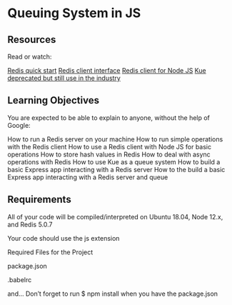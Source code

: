 # Queuing System in JS

## Resources
Read or watch:

[Redis quick start](https://intranet.alxswe.com/rltoken/8xeApIhnxgFZkgn54BiIeA)
[Redis client interface](https://intranet.alxswe.com/rltoken/1rq3ral-3C5O1t67dbGcWg)
[Redis client for Node JS](https://intranet.alxswe.com/rltoken/mRftfl67BrNvl-RM5JQfUA)
[Kue deprecated but still use in the industry](https://intranet.alxswe.com/rltoken/yTC3Ci2IV2US24xJsBfMgQ)

## Learning Objectives
You are expected to be able to explain to anyone, without the help of Google:

How to run a Redis server on your machine
How to run simple operations with the Redis client
How to use a Redis client with Node JS for basic operations
How to store hash values in Redis
How to deal with async operations with Redis
How to use Kue as a queue system
How to build a basic Express app interacting with a Redis server
How to the build a basic Express app interacting with a Redis server and queue


## Requirements
All of your code will be compiled/interpreted on Ubuntu 18.04, Node 12.x, and Redis 5.0.7

Your code should use the js extension

Required Files for the Project

package.json

.babelrc

and…
Don’t forget to run $ npm install when you have the package.json
